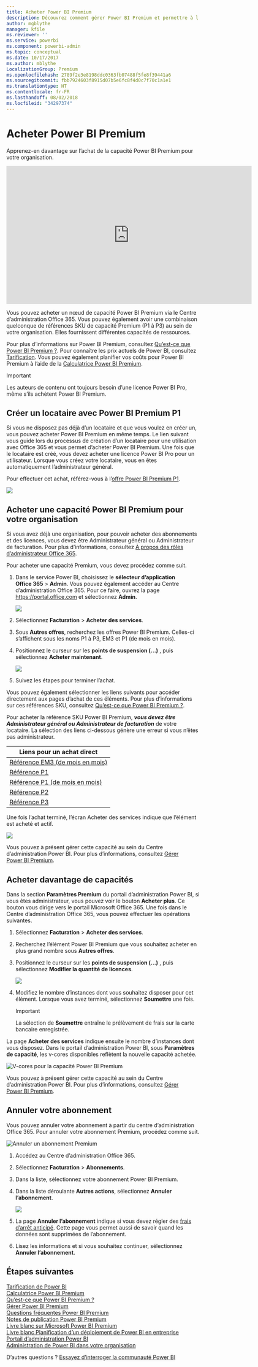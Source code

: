 ```yaml
---
title: Acheter Power BI Premium
description: Découvrez comment gérer Power BI Premium et permettre à l’ensemble de votre organisation d’accéder au contenu.
author: mgblythe
manager: kfile
ms.reviewer: ''
ms.service: powerbi
ms.component: powerbi-admin
ms.topic: conceptual
ms.date: 10/17/2017
ms.author: mblythe
LocalizationGroup: Premium
ms.openlocfilehash: 2789f2e3e8198ddc0363fb07488f5fe8f39441a6
ms.sourcegitcommit: fbb7924603f8915d07b5e6fc8f4d0c7f70c1a1e1
ms.translationtype: HT
ms.contentlocale: fr-FR
ms.lasthandoff: 08/02/2018
ms.locfileid: "34297374"
---
```

# <a name="how-to-purchase-power-bi-premium"></a>Acheter Power BI Premium
Apprenez-en davantage sur l’achat de la capacité Power BI Premium pour votre organisation.

<iframe width="640" height="360" src="https://www.youtube.com/embed/NkvYs5Qp4iA?rel=0&amp;showinfo=0" frameborder="0" allowfullscreen></iframe>

Vous pouvez acheter un nœud de capacité Power BI Premium via le Centre d’administration Office 365. Vous pouvez également avoir une combinaison quelconque de références SKU de capacité Premium (P1 à P3) au sein de votre organisation. Elles fournissent différentes capacités de ressources.

Pour plus d’informations sur Power BI Premium, consultez [Qu’est-ce que Power BI Premium ?](service-premium.md). Pour connaître les prix actuels de Power BI, consultez [Tarification](https://powerbi.microsoft.com/pricing/). Vous pouvez également planifier vos coûts pour Power BI Premium à l’aide de la [Calculatrice Power BI Premium](https://powerbi.microsoft.com/calculator/).

> [!IMPORTANT]
> Les auteurs de contenu ont toujours besoin d’une licence Power BI Pro, même s’ils achètent Power BI Premium.
> 
> 

## <a name="create-a-new-tenant-with-power-bi-premium-p1"></a>Créer un locataire avec Power BI Premium P1
Si vous ne disposez pas déjà d’un locataire et que vous voulez en créer un, vous pouvez acheter Power BI Premium en même temps. Le lien suivant vous guide lors du processus de création d’un locataire pour une utilisation avec Office 365 et vous permet d’acheter Power BI Premium. Une fois que le locataire est créé, vous devez acheter une licence Power BI Pro pour un utilisateur. Lorsque vous créez votre locataire, vous en êtes automatiquement l’administrateur général.

Pour effectuer cet achat, référez-vous à l’[offre Power BI Premium P1](https://signup.microsoft.com/Signup?OfferId=b3ec5615-cc11-48de-967d-8d79f7cb0af1).

![](media/service-admin-premium-purchase/premium-purchase-with-tenant.png)

## <a name="purchase-a-power-bi-premium-capacity-for-an-existing-organization"></a>Acheter une capacité Power BI Premium pour votre organisation
Si vous avez déjà une organisation, pour pouvoir acheter des abonnements et des licences, vous devez être Administrateur général ou Administrateur de facturation. Pour plus d’informations, consultez [À propos des rôles d’administrateur Office 365](https://support.office.com/article/About-Office-365-admin-roles-da585eea-f576-4f55-a1e0-87090b6aaa9d).

Pour acheter une capacité Premium, vous devez procédez comme suit.

1. Dans le service Power BI, choisissez le **sélecteur d’application Office 365** > **Admin**. Vous pouvez également accéder au Centre d’administration Office 365. Pour ce faire, ouvrez la page https://portal.office.com et sélectionnez **Admin**.
   
    ![](media/service-admin-premium-purchase/o365-app-picker.png)
2. Sélectionnez **Facturation** > **Acheter des services**.
3. Sous **Autres offres**, recherchez les offres Power BI Premium. Celles-ci s’affichent sous les noms P1 à P3, EM3 et P1 (de mois en mois).
4. Positionnez le curseur sur les **points de suspension (...)** , puis sélectionnez **Acheter maintenant**.
   
    ![](media/service-admin-premium-purchase/premium-purchase.png)
5. Suivez les étapes pour terminer l’achat.

Vous pouvez également sélectionner les liens suivants pour accéder directement aux pages d’achat de ces éléments. Pour plus d’informations sur ces références SKU, consultez [Qu’est-ce que Power BI Premium ?](service-premium.md#premiumskus).

Pour acheter la référence SKU Power BI Premium, ***vous devez être Administrateur général ou Administrateur de facturation*** de votre locataire. La sélection des liens ci-dessous génère une erreur si vous n’êtes pas administrateur.

| Liens pour un achat direct |
| --- |
| [Référence EM3 (de mois en mois)](https://portal.office.com/commerce/completeorder.aspx?OfferId=4004702D-749C-4F74-BF47-3048F1833780&adminportal=1) |
| [Référence P1](https://portal.office.com/commerce/completeorder.aspx?OfferId=b3ec5615-cc11-48de-967d-8d79f7cb0af1&adminportal=1) |
| [Référence P1 (de mois en mois)](https://portal.office.com/commerce/completeorder.aspx?OfferId=E4C8EDD3-74A1-4D42-A738-C647972FBE81&adminportal=1) |
| [Référence P2](https://portal.office.com/commerce/completeorder.aspx?OfferId=062F2AA7-B4BC-4B0E-980F-2072102D8605&adminportal=1) |
| [Référence P3](https://portal.office.com/commerce/completeorder.aspx?OfferId=40c7d673-375c-42a1-84ca-f993a524fed0&adminportal=1) |

Une fois l’achat terminé, l’écran Acheter des services indique que l’élément est acheté et actif.

![](media/service-admin-premium-purchase/premium-purchased.png)

Vous pouvez à présent gérer cette capacité au sein du Centre d’administration Power BI. Pour plus d’informations, consultez [Gérer Power BI Premium](service-admin-premium-manage.md).

## <a name="purchase-more-capacities"></a>Acheter davantage de capacités
Dans la section **Paramètres Premium** du portail d’administration Power BI, si vous êtes administrateur, vous pouvez voir le bouton **Acheter plus**. Ce bouton vous dirige vers le portail Microsoft Office 365. Une fois dans le Centre d’administration Office 365, vous pouvez effectuer les opérations suivantes.

1. Sélectionnez **Facturation** > **Acheter des services**.
2. Recherchez l’élément Power BI Premium que vous souhaitez acheter en plus grand nombre sous **Autres offres**.
3. Positionnez le curseur sur les **points de suspension (...)** , puis sélectionnez **Modifier la quantité de licences**.
   
    ![](media/service-admin-premium-purchase/premium-purchase-more.png)
4. Modifiez le nombre d’instances dont vous souhaitez disposer pour cet élément. Lorsque vous avez terminé, sélectionnez **Soumettre** une fois.
   
   > [!IMPORTANT]
   > La sélection de **Soumettre** entraîne le prélèvement de frais sur la carte bancaire enregistrée.
   > 
   > 

La page **Acheter des services** indique ensuite le nombre d’instances dont vous disposez. Dans le portail d’administration Power BI, sous **Paramètres de capacité**, les v-cores disponibles reflètent la nouvelle capacité achetée.

![V-cores pour la capacité Power BI Premium](media/service-admin-premium-purchase/premium-capacities.png)

Vous pouvez à présent gérer cette capacité au sein du Centre d’administration Power BI. Pour plus d’informations, consultez [Gérer Power BI Premium](service-admin-premium-manage.md).

## <a name="cancel-your-subscription"></a>Annuler votre abonnement
Vous pouvez annuler votre abonnement à partir du centre d’administration Office 365. Pour annuler votre abonnement Premium, procédez comme suit.

![](media/service-admin-premium-purchase/premium-cancel-subscription.png "Annuler un abonnement Premium")

1. Accédez au Centre d’administration Office 365.
2. Sélectionnez **Facturation** > **Abonnements**.
3. Dans la liste, sélectionnez votre abonnement Power BI Premium.
4. Dans la liste déroulante **Autres actions**, sélectionnez **Annuler l’abonnement**.
   
    ![](media/service-admin-premium-purchase/o365-more-actions.png)
5. La page **Annuler l’abonnement** indique si vous devez régler des [frais d’arrêt anticipé](https://support.office.com/article/early-termination-fees-6487d4de-401a-466f-8bc3-c0beb5cc40d3). Cette page vous permet aussi de savoir quand les données sont supprimées de l’abonnement.
6. Lisez les informations et si vous souhaitez continuer, sélectionnez **Annuler l’abonnement**.

## <a name="next-steps"></a>Étapes suivantes
[Tarification de Power BI](https://powerbi.microsoft.com/pricing/)  
[Calculatrice Power BI Premium](https://powerbi.microsoft.com/calculator/)  
[Qu’est-ce que Power BI Premium ?](service-premium.md)  
[Gérer Power BI Premium](service-admin-premium-manage.md)  
[Questions fréquentes Power BI Premium](service-premium-faq.md)  
[Notes de publication Power BI Premium](service-premium-release-notes.md)  
[Livre blanc sur Microsoft Power BI Premium](https://aka.ms/pbipremiumwhitepaper)  
[Livre blanc Planification d’un déploiement de Power BI en entreprise](https://aka.ms/pbienterprisedeploy)  
[Portail d’administration Power BI](service-admin-portal.md)  
[Administration de Power BI dans votre organisation](service-admin-administering-power-bi-in-your-organization.md)  

D’autres questions ? [Essayez d’interroger la communauté Power BI](http://community.powerbi.com/)

